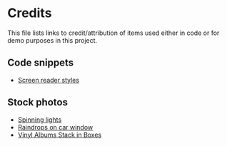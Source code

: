 # Credits

This file lists links to credit/attribution of items used either in code or for demo purposes in this project.

## Code snippets

* [Screen reader styles](http://webaim.org/techniques/css/invisiblecontent/)

## Stock photos

* [Spinning lights](https://www.pexels.com/photo/white-yellow-blue-light-in-time-lapse-photography-with-black-background-227651/)
* [Raindrops on car window](https://www.pexels.com/photo/raindrops-on-road-seen-through-car-window-325225/)
* [Vinyl Albums Stack in Boxes](https://www.pexels.com/photo/vinyl-albums-stack-in-boxes-89845/)